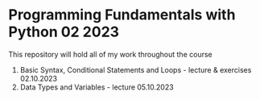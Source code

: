 # Programming Fundamentals with Python 02 2023

 This repository will hold all of my work throughout the course

 1. Basic Syntax, Conditional Statements and Loops - lecture & exercises 
    02.10.2023
 2. Data Types and Variables - lecture
    05.10.2023